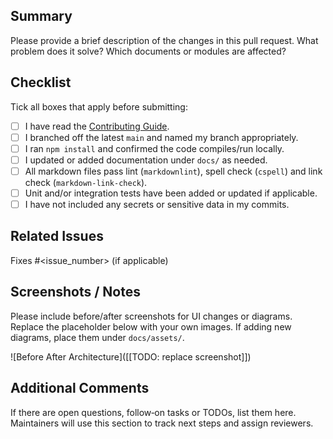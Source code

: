 ## Summary

Please provide a brief description of the changes in this pull request.  What problem does it solve?  Which documents or modules are affected?

## Checklist

Tick all boxes that apply before submitting:

- [ ] I have read the [Contributing Guide](../CONTRIBUTING.md).
- [ ] I branched off the latest `main` and named my branch appropriately.
- [ ] I ran `npm install` and confirmed the code compiles/run locally.
- [ ] I updated or added documentation under `docs/` as needed.
- [ ] All markdown files pass lint (`markdownlint`), spell check (`cspell`) and link check (`markdown-link-check`).
- [ ] Unit and/or integration tests have been added or updated if applicable.
- [ ] I have not included any secrets or sensitive data in my commits.

## Related Issues

Fixes #<issue_number> (if applicable)

## Screenshots / Notes

Please include before/after screenshots for UI changes or diagrams.  Replace the placeholder below with your own images.  If adding new diagrams, place them under `docs/assets/`.

![Before After Architecture]([[TODO: replace screenshot]])

## Additional Comments

If there are open questions, follow‑on tasks or TODOs, list them here.  Maintainers will use this section to track next steps and assign reviewers.
